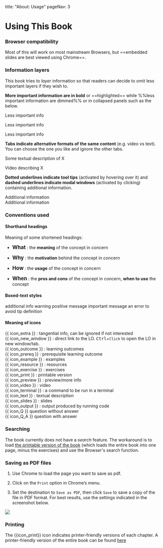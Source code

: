<frontmatter>
title: "About: Usage"
pageNav: 3
</frontmatter>

<link rel="stylesheet" href="{{baseUrl}}/css/textbook.css">

<div class="website-content">

# Using This Book

<div id="browsers">

### Browser compatibility

Most of this will work on most mainstream Browsers, but ==embedded slides are best viewed using Chrome==.

</div>
<div id="layers">

### Information layers

This book tries to _layer_ information so that readers can decide to omit less important layers if they wish to. 

**More important information are in bold** or ==highlighted== while %%less important information are dimmed%% or in collapsed panels such as the below.

<box>

<panel header="Some less important info in a minimized panel" minimized>

Less important info

</panel><p/>

<panel header="%%Some less important info in a boarder-less panel%%" type="seamless">

Less important info

</panel><p/>

<panel header="%%Some less important info in a panel%%">

Less important info

</panel><p/>

</box>


**Tabs indicate alternative formats of the same content** (e.g. video vs text). You can choose the one you like and ignore the other tabs. 

<box>

<tabs> 
  <tab header="{{ icon_text }}">
  
Some textual description of X

  </tab>
  <tab header="{{ icon_video }}">

Video describing X

  </tab>
</tabs>

</box>

**Dotted underlines indicate <trigger for="pop:tooltip-example">tool tips</trigger>** (activated by hovering over it) and **dashed underlines indicate <trigger for="modal:modal-example" trigger="click">modal windows</trigger>** (activated by clicking) containing additional information.

<popover id="pop:tooltip-example" header="Tooltip Example" placement="top">
  <div slot="content">
    Additional information
  </div>
</popover>

<modal header="Modal Example" id="modal:modal-example">
  Additional information
</modal>

</div>
<div id="conventions">

### Conventions used

#### Shorthand headings

Meaning of some shortened headings:

* <big>**What**</big> : the **meaning** of the concept in concern 

  <panel header="%%Example%%" src="../refactoring/what/unit-inElsewhere-asFlat.md" boilerplate />

* <big>**Why**</big> : the **motivation** behind the concept in concern

  <panel header="%%Example%%" src="../documentation/guidelines/goTopDown/why/unit-inElsewhere-asFlat.md" boilerplate />
  
* <big>**How**</big> : the **usage** of the concept in concern 

  <panel header="%%Example%%" src="../refactoring/how/unit-inElsewhere-asFlat.md" boilerplate />
  
* <big>**When**</big> : the **pros and cons** of the concept in concern, **when to use** the concept 

  <panel header="%%Example%%" src="../refactoring/when/unit-inElsewhere-asFlat.md" boilerplate />
  

#### Boxed-text styles
<div class="indented">

<box type="info">
    additional info
</box>
<box type="warning">
    warning
</box>
<box type="success">
    positive message
</box>
<box type="important">
    important message
</box>
<box type="wrong">
    an error to avoid
</box>
<box type="tip">
    tip
</box>
<box type="definition">
    definition
</box>

</div>

#### Meaning of icons

<div class="indented">

{{ icon_extra }} : tangential info, can be ignored if not interested<br>
{{ icon_new_window }} : direct link to the LO. <kbd>Ctrl</kbd>+`Click` to open the LO in new window/tab.<br>
{{ icon_outcome }} : learning outcomes<br>
{{ icon_prereq }} : prerequisite learning outcome<br>
{{ icon_example }} : examples<br>
{{ icon_resource }} : resources<br>
{{ icon_exercise }} : exercises<br>
{{ icon_print }} : printable version<br>
{{ icon_preview }} : preview/more info<br>
{{ icon_video }} : video<br>
{{ icon_terminal }} : a command to be run in a terminal<br>
{{ icon_text }} : textual description<br>
{{ icon_slides }} : slides<br>
{{ icon_output }} : output produced by running code<br>
{{ icon_Q }} question without answer<br>
{{ icon_Q_A }} question with answer<br>

</div>

</div>
<div id="searching">

### Searching

The book currently does not have a _search_ feature. The workaround is to load [the printable version of the book]({{baseUrl}}/common/print.html) (which loads the entire book into one page, minus the exercises) and use the Browser's search function.

</div>
<div id="saving">

### Saving as PDF files

1. Use Chrome to load the page you want to save as pdf.

1. Click on the `Print` option in Chrome’s menu.

1. Set the destination to `Save as PDF`, then click `Save` to save a copy of the file in PDF format. For best results, use the settings indicated in the screenshot below.<br/>
  <img src="{{baseUrl}}/about/images/chromeSaveAsPdf.png" />

</div>
<div id="printing">
  
### Printing

The {{icon_print}} icon indicates printer-friendly versions of each chapter. A printer-friendly version of the entire book can be found [here]({{baseUrl}}/common/print.html)

</div>

</div>
